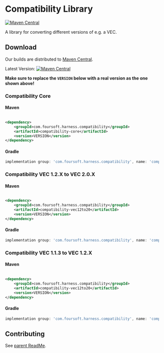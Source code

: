 # Compatibility Library

[![Maven Central](https://maven-badges.herokuapp.com/maven-central/com.foursoft.harness.compatibility/compatibility-parent/badge.svg)](https://mvnrepository.com/artifact/com.foursoft.harness.compatibility)

A library for converting different versions of e.g. a VEC.

## Download

Our builds are distributed to [Maven Central](https://mvnrepository.com/artifact/com.foursoft.harness.compatibility).

Latest
Version: [![Maven Central](https://maven-badges.herokuapp.com/maven-central/com.foursoft.harness.compatibility/compatibility-parent/badge.svg)](https://mvnrepository.com/artifact/com.foursoft.harness.compatibility)

**Make sure to replace the `VERSION` below with a real version as the one shown above!**

### Compatibility Core

#### Maven

```xml

<dependency>
    <groupId>com.foursoft.harness.compatibility</groupId>
    <artifactId>compatibility-core</artifactId>
    <version>VERSION</version>
</dependency>
```

#### Gradle

```groovy
implementation group: 'com.foursoft.harness.compatibility', name: 'compatibility-core', version: 'VERSION'
```

### Compatibility VEC 1.2.X to VEC 2.0.X

#### Maven

```xml

<dependency>
    <groupId>com.foursoft.harness.compatibility</groupId>
    <artifactId>compatibility-vec12to20</artifactId>
    <version>VERSION</version>
</dependency>
```

#### Gradle

```groovy
implementation group: 'com.foursoft.harness.compatibility', name: 'compatibility-vec12to20', version: 'VERSION'
```

### Compatibility VEC 1.1.3 to VEC 1.2.X

#### Maven

```xml

<dependency>
    <groupId>com.foursoft.harness.compatibility</groupId>
    <artifactId>compatibility-vec12to20</artifactId>
    <version>VERSION</version>
</dependency>
```

#### Gradle

```groovy
implementation group: 'com.foursoft.harness.compatibility', name: 'compatibility-vec12to20', version: 'VERSION'
```

## Contributing

See [parent ReadMe](https://github.com/4Soft-de/harness-model/blob/develop/README.md#contributing).

```